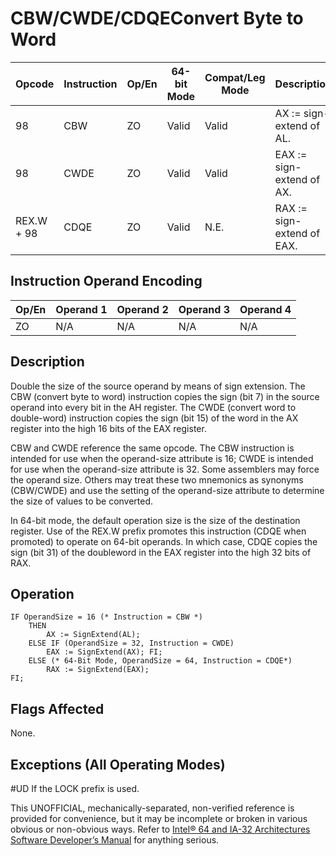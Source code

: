# CBW/CWDE/CDQE**Convert Byte to Word**

| Opcode     | Instruction | Op/En | 64-bit Mode | Compat/Leg Mode | Description                |
| ---------- | ----------- | ----- | ----------- | --------------- | -------------------------- |
| 98         | CBW         | ZO    | Valid       | Valid           | AX := sign-extend of AL.   |
| 98         | CWDE        | ZO    | Valid       | Valid           | EAX := sign-extend of AX.  |
| REX.W + 98 | CDQE        | ZO    | Valid       | N.E.            | RAX := sign-extend of EAX. |

## Instruction Operand Encoding

| Op/En | Operand 1 | Operand 2 | Operand 3 | Operand 4 |
| ----- | --------- | --------- | --------- | --------- |
| ZO    | N/A       | N/A       | N/A       | N/A       |

## Description

Double the size of the source operand by means of sign extension. The CBW (convert byte to word) instruction copies the sign (bit 7) in the source operand into every bit in the AH register. The CWDE (convert word to double-word) instruction copies the sign (bit 15) of the word in the AX register into the high 16 bits of the EAX register.

CBW and CWDE reference the same opcode. The CBW instruction is intended for use when the operand-size attribute is 16; CWDE is intended for use when the operand-size attribute is 32. Some assemblers may force the operand size. Others may treat these two mnemonics as synonyms (CBW/CWDE) and use the setting of the operand-size attribute to determine the size of values to be converted.

In 64-bit mode, the default operation size is the size of the destination register. Use of the REX.W prefix promotes this instruction (CDQE when promoted) to operate on 64-bit operands. In which case, CDQE copies the sign (bit 31) of the doubleword in the EAX register into the high 32 bits of RAX.

## Operation

```
IF OperandSize = 16 (* Instruction = CBW *)
    THEN
        AX := SignExtend(AL);
    ELSE IF (OperandSize = 32, Instruction = CWDE)
        EAX := SignExtend(AX); FI;
    ELSE (* 64-Bit Mode, OperandSize = 64, Instruction = CDQE*)
        RAX := SignExtend(EAX);
FI;

```

## Flags Affected

None.

## Exceptions (All Operating Modes)

#​​​UD If the LOCK prefix is used.

This UNOFFICIAL, mechanically-separated, non-verified reference is provided for convenience, but it may be
incomplete or broken in various obvious or non-obvious
ways. Refer to [Intel® 64 and IA-32 Architectures Software Developer’s Manual](https://software.intel.com/en-us/download/intel-64-and-ia-32-architectures-sdm-combined-volumes-1-2a-2b-2c-2d-3a-3b-3c-3d-and-4) for anything serious.
